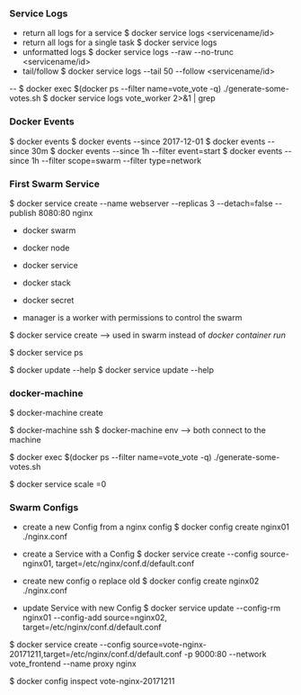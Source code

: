 ### Service Logs 

- return all logs for a service 
$ docker service logs <servicename/id>
- return all logs for a single task
$ docker service logs <taskid>
- unformatted logs
$ docker service logs --raw --no-trunc <servicename/id>
- tail/follow
$ docker service logs --tail 50 --follow <servicename/id>

--
$ docker exec $(docker ps --filter name=vote_vote -q) ./generate-some-votes.sh
$ docker service logs vote_worker 2>&1 | grep <transaction id>

### Docker Events 

$ docker events 
$ docker events --since 2017-12-01
$ docker events --since 30m
$ docker events --since 1h --filter event=start
$ docker events --since 1h --filter scope=swarm --filter type=network 

### First Swarm Service

$ docker service create --name webserver --replicas 3 --detach=false --publish 8080:80 nginx 

- docker swarm
- docker node
- docker service
- docker stack
- docker secret 

- manager is a worker with permissions to control the swarm 

$ docker service create --> used in swarm instead of _docker container run_

$ docker service ps <service>

$ docker update --help
$ docker service update --help

### docker-machine

$ docker-machine create <node1>

$ docker-machine ssh <node1> 
$ docker-machine env <node1> --> both connect to the machine 

$ docker exec $(docker ps --filter name=vote_vote -q) ./generate-some-votes.sh

$ docker service scale <service>=0

### Swarm Configs 

- create a new Config from a nginx config 
$ docker config create nginx01 ./nginx.conf 

- create a Service with a Config 
$ docker service create --config source-nginx01, target=/etc/nginx/conf.d/default.conf 

- create new config o replace old 
$ docker config create nginx02 ./nginx.conf 

- update Service with new Config 
$ docker service update --config-rm nginx01 --config-add source=nginx02, target=/etc/nginx/conf.d/default.conf 


$ docker service create --config source=vote-nginx-20171211,target=/etc/nginx/conf.d/default.conf -p 9000:80 --network vote_frontend --name proxy nginx 

$ docker config inspect vote-nginx-20171211 